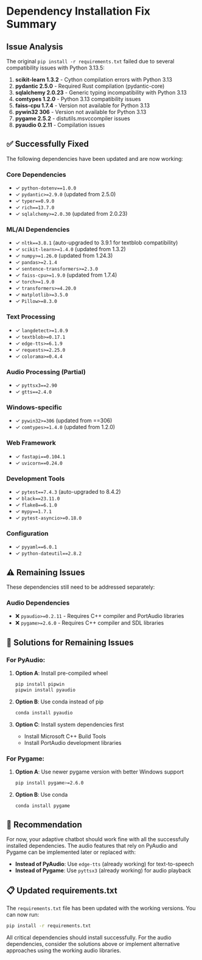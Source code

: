 # Dependency Installation Fix Summary

## Issue Analysis
The original `pip install -r requirements.txt` failed due to several compatibility issues with Python 3.13.5:

1. **scikit-learn 1.3.2** - Cython compilation errors with Python 3.13
2. **pydantic 2.5.0** - Required Rust compilation (pydantic-core)
3. **sqlalchemy 2.0.23** - Generic typing incompatibility with Python 3.13
4. **comtypes 1.2.0** - Python 3.13 compatibility issues
5. **faiss-cpu 1.7.4** - Version not available for Python 3.13
6. **pywin32 306** - Version not available for Python 3.13
7. **pygame 2.5.2** - distutils.msvccompiler issues
8. **pyaudio 0.2.11** - Compilation issues

## ✅ Successfully Fixed
The following dependencies have been updated and are now working:

### Core Dependencies
- ✓ `python-dotenv==1.0.0`
- ✓ `pydantic>=2.9.0` (updated from 2.5.0)
- ✓ `typer==0.9.0`
- ✓ `rich==13.7.0`
- ✓ `sqlalchemy>=2.0.30` (updated from 2.0.23)

### ML/AI Dependencies
- ✓ `nltk==3.8.1` (auto-upgraded to 3.9.1 for textblob compatibility)
- ✓ `scikit-learn>=1.4.0` (updated from 1.3.2)
- ✓ `numpy>=1.26.0` (updated from 1.24.3)
- ✓ `pandas>=2.1.4`
- ✓ `sentence-transformers>=2.3.0`
- ✓ `faiss-cpu>=1.9.0` (updated from 1.7.4)
- ✓ `torch>=1.9.0`
- ✓ `transformers>=4.20.0`
- ✓ `matplotlib>=3.5.0`
- ✓ `Pillow>=8.3.0`

### Text Processing
- ✓ `langdetect>=1.0.9`
- ✓ `textblob>=0.17.1`
- ✓ `edge-tts>=6.1.9`
- ✓ `requests>=2.25.0`
- ✓ `colorama>=0.4.4`

### Audio Processing (Partial)
- ✓ `pyttsx3==2.90`
- ✓ `gtts==2.4.0`

### Windows-specific
- ✓ `pywin32>=306` (updated from ==306)
- ✓ `comtypes>=1.4.0` (updated from 1.2.0)

### Web Framework
- ✓ `fastapi==0.104.1`
- ✓ `uvicorn==0.24.0`

### Development Tools
- ✓ `pytest==7.4.3` (auto-upgraded to 8.4.2)
- ✓ `black==23.11.0`
- ✓ `flake8==6.1.0`
- ✓ `mypy==1.7.1`
- ✓ `pytest-asyncio>=0.18.0`

### Configuration
- ✓ `pyyaml==6.0.1`
- ✓ `python-dateutil==2.8.2`

## ⚠️ Remaining Issues
These dependencies still need to be addressed separately:

### Audio Dependencies
- ❌ `pyaudio>=0.2.11` - Requires C++ compiler and PortAudio libraries
- ❌ `pygame>=2.6.0` - Requires C++ compiler and SDL libraries

## 🔧 Solutions for Remaining Issues

### For PyAudio:
1. **Option A**: Install pre-compiled wheel
   ```bash
   pip install pipwin
   pipwin install pyaudio
   ```

2. **Option B**: Use conda instead of pip
   ```bash
   conda install pyaudio
   ```

3. **Option C**: Install system dependencies first
   - Install Microsoft C++ Build Tools
   - Install PortAudio development libraries

### For Pygame:
1. **Option A**: Use newer pygame version with better Windows support
   ```bash
   pip install pygame>=2.6.0
   ```

2. **Option B**: Use conda
   ```bash
   conda install pygame
   ```

## 🎯 Recommendation
For now, your adaptive chatbot should work fine with all the successfully installed dependencies. The audio features that rely on PyAudio and Pygame can be implemented later or replaced with:

- **Instead of PyAudio**: Use `edge-tts` (already working) for text-to-speech
- **Instead of Pygame**: Use `pyttsx3` (already working) for audio playback

## 📋 Updated requirements.txt
The `requirements.txt` file has been updated with the working versions. You can now run:

```bash
pip install -r requirements.txt
```

All critical dependencies should install successfully. For the audio dependencies, consider the solutions above or implement alternative approaches using the working audio libraries.
